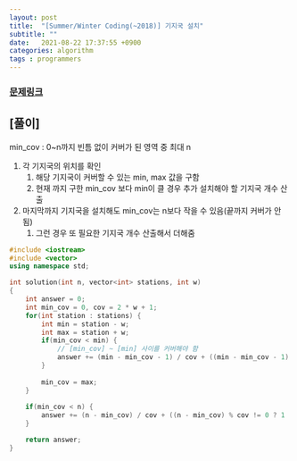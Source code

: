 ```yaml
---
layout: post
title:  "[Summer/Winter Coding(~2018)] 기지국 설치"
subtitle: ""
date:   2021-08-22 17:37:55 +0900
categories: algorithm
tags : programmers
---
```


### [문제링크]({{"https://programmers.co.kr/learn/courses/30/lessons/12979"}})

## [풀이]

min_cov : 0~n까지 빈틈 없이 커버가 된 영역 중 최대 n

1. 각 기지국의 위치를 확인
   1. 해당 기지국이 커버할 수 있는 min, max 값을 구함
   2. 현재 까지 구한 min_cov 보다 min이 클 경우 추가 설치해야 할 기지국 개수 산출
2. 마지막까지 기지국을 설치해도 min_cov는 n보다 작을 수 있음(끝까지 커버가 안됨)
   1. 그런 경우 또 필요한 기지국 개수 산출해서 더해줌

```c++
#include <iostream>
#include <vector>
using namespace std;

int solution(int n, vector<int> stations, int w)
{
    int answer = 0;
    int min_cov = 0, cov = 2 * w + 1;
    for(int station : stations) {
        int min = station - w;
        int max = station + w;
        if(min_cov < min) {
            // [min_cov] ~ [min] 사이를 커버해야 함
            answer += (min - min_cov - 1) / cov + ((min - min_cov - 1) % cov != 0 ? 1 : 0);
        }
 
        min_cov = max;
    }
    
    if(min_cov < n) {
        answer += (n - min_cov) / cov + ((n - min_cov) % cov != 0 ? 1 : 0);
    }

    return answer;
}
```
